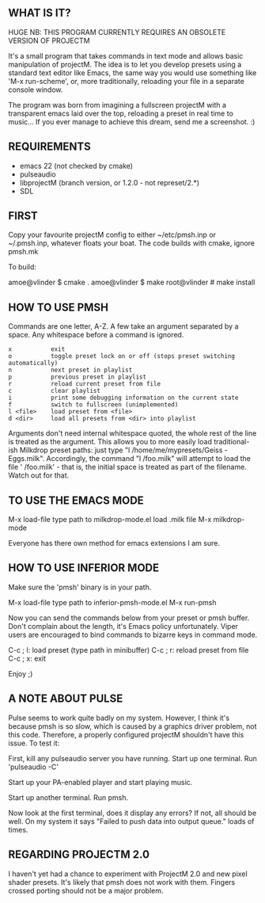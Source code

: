 WHAT IS IT?
-----------

HUGE NB: THIS PROGRAM CURRENTLY REQUIRES AN OBSOLETE VERSION OF PROJECTM

It's a small program that takes commands in text mode and allows basic
manipulation of projectM.  The idea is to let you develop presets using a
standard text editor like Emacs, the same way you would use something like 'M-x
run-scheme', or, more traditionally, reloading your file in a separate console
window.

The program was born from imagining a fullscreen projectM with a transparent
emacs laid over the top, reloading a preset in real time to music...  If you
ever manage to achieve this dream, send me a screenshot.  :)


REQUIREMENTS
------------

* emacs 22 (not checked by cmake)
* pulseaudio
* libprojectM (branch version, or 1.2.0 - not represet/2.*)
* SDL



FIRST
-----
Copy your favourite projectM config to either ~/etc/pmsh.inp or ~/.pmsh.inp,
whatever floats your boat.
The code builds with cmake, ignore pmsh.mk

To build:

amoe@vlinder $ cmake .
amoe@vlinder $ make
root@vlinder # make install

HOW TO USE PMSH
---------------
Commands are one letter, A-Z.  A few take an argument separated by a space.
Any whitespace before a command is ignored.

    x           exit
    o           toggle preset lock on or off (stops preset switching automatically)
    n           next preset in playlist
    p           previous preset in playlist
    r           reload current preset from file
    c           clear playlist
    i           print some debugging information on the current state
    f           switch to fullscreen (unimplemented)
    l <file>    load preset from <file>
    d <dir>     load all presets from <dir> into playlist

Arguments don't need internal whitespace quoted, the whole rest of the line is
treated as the argument.  This allows you to more easily load traditional-ish
Milkdrop preset paths: just type "l /home/me/mypresets/Geiss - Eggs.milk".
Accordingly, the command "l  /foo.milk" will attempt to load the file
' /foo.milk' - that is, the initial space is treated as part of the filename.
Watch out for that.


TO USE THE EMACS MODE
-------------------------
M-x load-file
type path to milkdrop-mode.el
load .milk file
M-x milkdrop-mode

Everyone has there own method for emacs extensions I am sure.

HOW TO USE INFERIOR MODE
------------------------
Make sure the 'pmsh' binary is in your path.

M-x load-file
type path to inferior-pmsh-mode.el
M-x run-pmsh

Now you can send the commands below from your preset or pmsh buffer.  Don't
complain about the length, it's Emacs policy unfortunately.  Viper users are
encouraged to bind commands to bizarre keys in command mode.

C-c ; l: load preset (type path in minibuffer)
C-c ; r: reload preset from file
C-c ; x: exit

Enjoy ;)


A NOTE ABOUT PULSE
------------------
Pulse seems to work quite badly on my system.
However, I think it's because pmsh is so slow, which is caused by a graphics
driver problem, not this code.
Therefore, a properly configured projectM shouldn't have this issue.
To test it:

First, kill any pulseaudio server you have running.
Start up one terminal.
Run 'pulseaudio -C'

Start up your PA-enabled player and start playing music.

Start up another terminal.
Run pmsh.

Now look at the first terminal, does it display any errors?
If not, all should be well.
On my system it says "Failed to push data into output queue." loads of times.


REGARDING PROJECTM 2.0
----------------------
I haven't yet had a chance to experiment with ProjectM 2.0 and new pixel shader
presets.  It's likely that pmsh does not work with them.  Fingers crossed
porting should not be a major problem.
